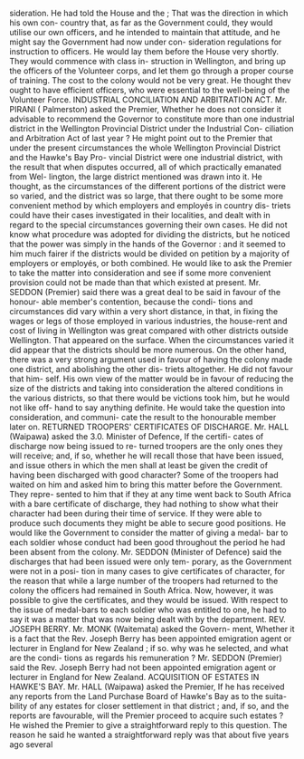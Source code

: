 sideration. He had told the House and the ; That was the direction in which his own con- country that, as far as the Government could, they would utilise our own officers, and he intended to maintain that attitude, and he might say the Government had now under con- sideration regulations for instruction to officers. He would lay them before the House very shortly. They would commence with class in- struction in Wellington, and bring up the officers of the Volunteer corps, and let them go through a proper course of training. The cost to the colony would not be very great. He thought thev ought to have efficient officers, who were essential to the well-being of the Volunteer Force. INDUSTRIAL CONCILIATION AND ARBITRATION ACT. Mr. PIRANI ( Palmerston) asked the Premier, Whether he does not consider it advisable to recommend the Governor to constitute more than one industrial district in the Wellington Provincial District under the Industrial Con- ciliation and Arbitration Act of last year ? He might point out to the Premier that under the present circumstances the whole Wellington Provincial District and the Hawke's Bay Pro- vincial District were one industrial district, with the result that when disputes occurred, all of which practically emanated from Wel- lington, the large district mentioned was drawn into it. He thought, as the circumstances of the different portions of the district were so varied, and the district was so large, that there ought to be some more convenient method by which employers and employés in country dis- triets could have their cases investigated in their localities, and dealt with in regard to the special circumstances governing their own cases. He did not know what procedure was adopted for dividing the districts, but he noticed that the power was simply in the hands of the Governor : and it seemed to him much fairer if the districts would be divided on petition by a majority of employers or employés, or both combined. He would like to ask the Premier to take the matter into consideration and see if some more convenient provision could not be made than that which existed at present. Mr. SEDDON (Premier) said there was a great deal to be said in favour of the honour- able member's contention, because the condi- tions and circumstances did vary within a very short distance, in that, in fixing the wages or legs of those employed in various industries, the house-rent and cost of living in Wellington was great compared with other districts outside Wellington. That appeared on the surface. When the circumstances varied it did appear that the districts should be more numerous. On the other hand, there was a very strong argument used in favour of having the colony made one district, and abolishing the other dis- triets altogether. He did not favour that him- self. His own view of the matter would be in favour of reducing the size of the districts and taking into consideration the altered conditions in the various districts, so that there would be victions took him, but he would not like off- hand to say anything definite. He would take the question into consideration, and communi- cate the result to the honourable member later on. RETURNED TROOPERS' CERTIFICATES OF DISCHARGE. Mr. HALL (Waipawa) asked the 3.0. Minister of Defence, If the certifi- cates of discharge now being issued to re- turned troopers are the only ones they will receive; and, if so, whether he will recall those that have been issued, and issue others in which the men shall at least be given the credit of having been discharged with good character? Some of the troopers had waited on him and asked him to bring this matter before the Government. They repre- sented to him that if they at any time went back to South Africa with a bare certificate of discharge, they had nothing to show what their character had been during their time of service. If they were able to produce such documents they might be able to secure good positions. He would like the Government to consider the matter of giving a medal- bar to each soldier whose conduct had been good throughout the period he had been absent from the colony. Mr. SEDDON (Minister of Defence) said the discharges that had been issued were only tem- porary, as the Government were not in a posi- tion in many cases to give certificates of character, for the reason that while a large number of the troopers had returned to the colony the officers had remained in South Africa. Now, however, it was possible to give the certificates, and they would be issued. With respect to the issue of medal-bars to each soldier who was entitled to one, he had to say it was a matter that was now being dealt with by the department. REV. JOSEPH BERRY. Mr. MONK (Waitemata) asked the Govern- ment, Whether it is a fact that the Rev. Joseph Berry has been appointed emigration agent or lecturer in England for New Zealand ; if so. why was he selected, and what are the condi- tions as regards his remuneration ? Mr. SEDDON (Premier) said the Rev. Joseph Berry had not been appointed emigration agent or lecturer in England for New Zealand. ACQUISITION OF ESTATES IN HAWKE'S BAY. Mr. HALL (Waipawa) asked the Premier, If he has received any reports from the Land Purchase Board of Hawke's Bay as to the suita- bility of any estates for closer settlement in that district ; and, if so, and the reports are favourable, will the Premier proceed to acquire such estates ? He wished the Premier to give a straightforward reply to this question. The reason he said he wanted a straightforward reply was that about five years ago several 